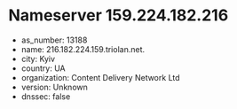 # Nameserver 159.224.182.216

* as_number: 13188
* name: 216.182.224.159.triolan.net.
* city: Kyiv
* country: UA
* organization: Content Delivery Network Ltd
* version: Unknown
* dnssec: false
